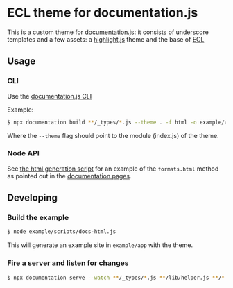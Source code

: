 # ECL theme for documentation.js

This is a custom theme for [documentation.js](http://documentation.js.org):
it consists of underscore templates and a few assets: a [highlight.js](https://highlightjs.org/)
theme and the base of [ECL](https://github.com/ec-europa/europa-component-library)

## Usage

### CLI

Use the [documentation.js CLI](https://github.com/documentationjs/documentation/blob/master/docs/USAGE.md)

Example:

```bash
$ npx documentation build **/_types/*.js --theme . -f html -o example/app
```

Where the `--theme` flag should point to the module (index.js) of the theme.

### Node API

See [the html generation script](./example/scripts/docs-html.js) for an example of the
`formats.html` method as pointed out in the [documentation pages](https://github.com/documentationjs/documentation/blob/master/docs/NODE_API.md).

## Developing

### Build the example

```bash
$ node example/scripts/docs-html.js
```

This will generate an example site in `example/app` with the theme.

### Fire a server and listen for changes

```bash
$ npx documentation serve --watch **/_types/*.js **/lib/helper.js **/*._ --theme .
```
